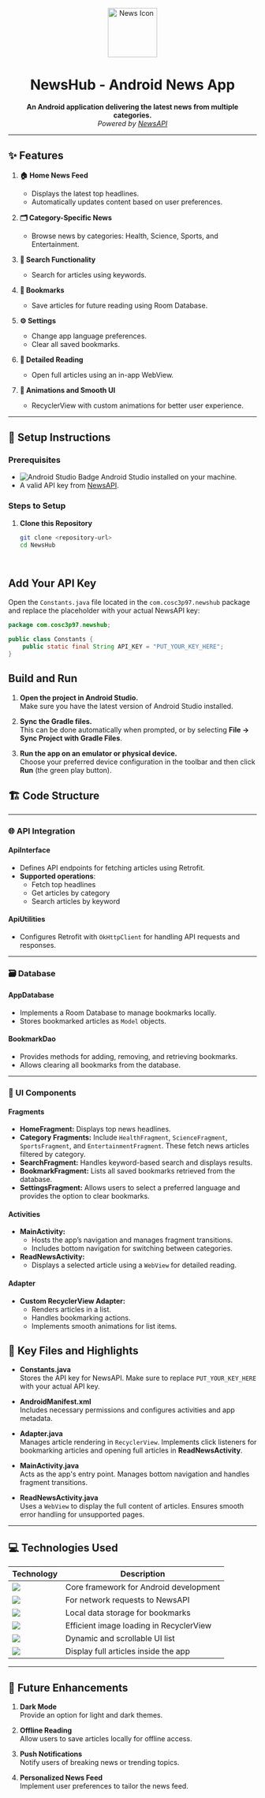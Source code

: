 <p align="center">
  <img src="https://cdn-icons-png.flaticon.com/512/1051/1051277.png" alt="News Icon" width="100"/>
</p>

<h1 align="center">NewsHub - Android News App</h1>

<p align="center">
  <strong>An Android application delivering the latest news from multiple categories.</strong><br/>
  <em>Powered by <a href="https://newsapi.org/">NewsAPI</a></em>
</p>

---

## ✨ Features

1. **🏠 Home News Feed**
    - Displays the latest top headlines.
    - Automatically updates content based on user preferences.

2. **🗂️ Category-Specific News**
    - Browse news by categories: Health, Science, Sports, and Entertainment.

3. **🔎 Search Functionality**
    - Search for articles using keywords.

4. **📌 Bookmarks**
    - Save articles for future reading using Room Database.

5. **⚙️ Settings**
    - Change app language preferences.
    - Clear all saved bookmarks.

6. **📖 Detailed Reading**
    - Open full articles using an in-app WebView.

7. **💫 Animations and Smooth UI**
    - RecyclerView with custom animations for better user experience.

---

## 🚀 Setup Instructions

### Prerequisites

- <img src="https://img.shields.io/badge/Android%20Studio-4CAF50?style=flat&logo=android-studio&logoColor=white" alt="Android Studio Badge"/> Android Studio installed on your machine.
- A valid API key from [NewsAPI](https://newsapi.org/).

### Steps to Setup

1. **Clone this Repository**
   ```bash
   git clone <repository-url>
   cd NewsHub




## Add Your API Key
Open the `Constants.java` file located in the `com.cosc3p97.newshub` package and replace the placeholder with your actual NewsAPI key:

```java
package com.cosc3p97.newshub;

public class Constants {
    public static final String API_KEY = "PUT_YOUR_KEY_HERE";
}
```

## Build and Run

1. **Open the project in Android Studio.**  
   Make sure you have the latest version of Android Studio installed.

2. **Sync the Gradle files.**  
   This can be done automatically when prompted, or by selecting
   **File → Sync Project with Gradle Files**.

3. **Run the app on an emulator or physical device.**  
   Choose your preferred device configuration in the toolbar and then click
   **Run** (the green play button).


## 🏗 Code Structure

---

### 🌐 API Integration

#### **ApiInterface**
- Defines API endpoints for fetching articles using Retrofit.
- **Supported operations**:
  - Fetch top headlines
  - Get articles by category
  - Search articles by keyword

#### **ApiUtilities**
- Configures Retrofit with `OkHttpClient` for handling API requests and responses.

---

### 🗃 Database

#### **AppDatabase**
- Implements a Room Database to manage bookmarks locally.
- Stores bookmarked articles as `Model` objects.

#### **BookmarkDao**
- Provides methods for adding, removing, and retrieving bookmarks.
- Allows clearing all bookmarks from the database.

---

### 🎨 UI Components

#### **Fragments**
- **HomeFragment:** Displays top news headlines.  
- **Category Fragments:** Include `HealthFragment`, `ScienceFragment`, `SportsFragment`, and `EntertainmentFragment`. These fetch news articles filtered by category.  
- **SearchFragment:** Handles keyword-based search and displays results.  
- **BookmarkFragment:** Lists all saved bookmarks retrieved from the database.  
- **SettingsFragment:** Allows users to select a preferred language and provides the option to clear bookmarks.

#### **Activities**
- **MainActivity:**  
  - Hosts the app’s navigation and manages fragment transitions.  
  - Includes bottom navigation for switching between categories.
- **ReadNewsActivity:**  
  - Displays a selected article using a `WebView` for detailed reading.

#### **Adapter**
- **Custom RecyclerView Adapter:**  
  - Renders articles in a list.  
  - Handles bookmarking actions.  
  - Implements smooth animations for list items.


## 📌 Key Files and Highlights

- **Constants.java**  
  Stores the API key for NewsAPI. Make sure to replace `PUT_YOUR_KEY_HERE` with your actual API key.

- **AndroidManifest.xml**  
  Includes necessary permissions and configures activities and app metadata.

- **Adapter.java**  
  Manages article rendering in `RecyclerView`. Implements click listeners for bookmarking articles and opening full articles in **ReadNewsActivity**.

- **MainActivity.java**  
  Acts as the app's entry point. Manages bottom navigation and handles fragment transitions.

- **ReadNewsActivity.java**  
  Uses a `WebView` to display the full content of articles. Ensures smooth error handling for unsupported pages.

---

## 💻 Technologies Used

| Technology                                                                                             | Description                                       |
|--------------------------------------------------------------------------------------------------------|---------------------------------------------------|
| <img src="https://img.shields.io/badge/Android_SDK-3DDC84?style=flat&logo=android&logoColor=white"/>   | Core framework for Android development            |
| <img src="https://img.shields.io/badge/Retrofit-FFCA28?style=flat&logo=android&logoColor=black"/>      | For network requests to NewsAPI                   |
| <img src="https://img.shields.io/badge/Room_Database-4285F4?style=flat&logo=google&logoColor=white"/>  | Local data storage for bookmarks                  |
| <img src="https://img.shields.io/badge/Glide-8BC34A?style=flat&logo=android&logoColor=white"/>         | Efficient image loading in RecyclerView           |
| <img src="https://img.shields.io/badge/RecyclerView-2196F3?style=flat&logo=android&logoColor=white"/>  | Dynamic and scrollable UI list                    |
| <img src="https://img.shields.io/badge/WebView-9C27B0?style=flat&logo=android&logoColor=white"/>       | Display full articles inside the app              |
  

---

## 🔮 Future Enhancements

1. **Dark Mode**  
   Provide an option for light and dark themes.

2. **Offline Reading**  
   Allow users to save articles locally for offline access.

3. **Push Notifications**  
   Notify users of breaking news or trending topics.

4. **Personalized News Feed**  
   Implement user preferences to tailor the news feed.
